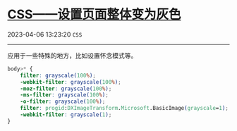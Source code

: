 # [CSS——设置页面整体变为灰色](https://blog.csdn.net/woaidouya123/article/details/103395986)
2023-04-06 13:23:20 `CSS`

---
<p>应用于一些特殊的地方，比如设置怀念模式等。</p> 

```css
body>* {
    filter: grayscale(100%);
    -webkit-filter: grayscale(100%);
    -moz-filter: grayscale(100%);
    -ms-filter: grayscale(100%);
    -o-filter: grayscale(100%);
    filter: progid:DXImageTransform.Microsoft.BasicImage(grayscale=1);
    -webkit-filter: grayscale(1);
}
``` 
<p>&nbsp;</p>
